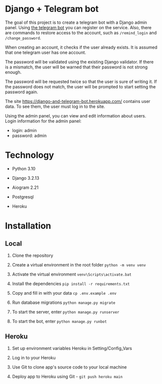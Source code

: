 # Django + Telegram bot
The goal of this project is to create a telegram bot with a Django admin panel.
Using [the telegram bot](https://t.me/test_django_telegram_bot "the telegram bot") you can register on the service. Also, there are commands to restore access to the account, such as `/remind_login` and `/change_password`.

When creating an account, it checks if the user already exists. It is assumed that one telegram user has one account.

The password will be validated using the existing Django validator. If there is a mismatch, the user will be warned that their password is not strong enough.

The password will be requested twice so that the user is sure of writing it. If the password does not match, the user will be prompted to start setting the password again.

The site https://django-and-telegram-bot.herokuapp.com/ contains user data. To see them, the user must log in to the site.

Using the admin panel, you can view and edit information about users.
Login information for the admin panel:
- login: admin
- password: admin

# Technology

- Python 3.10

- Django 3.2.13

- Aiogram 2.21

- Postgresql

- Heroku


# Installation 

## Local

1. Clone the repository

2. Create a virtual environment in the root folder `python -m venv venv`

3. Activate the virtual environment `venv\Scripts\activate.bat`

4. Install the dependencies `pip install -r requirements.txt`

5. Copy and fill in with your data `cp .env.example .env`

6. Run database migrations `python manage.py migrate`

7. To start the server, enter `python manage.py runserver`

8. To start the bot, enter `python manage.py runbot`


## Heroku
1. Set up environment variables Heroku in Setting/Config_Vars

2. Log in to your Heroku

3. Use Git to clone app's source code to your local machine

4. Deploy app to Heroku using Git - `git push heroku main`




